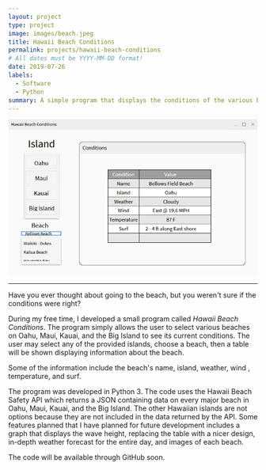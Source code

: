 ```yaml
---
layout: project
type: project
image: images/beach.jpeg
title: Hawaii Beach Conditions
permalink: projects/hawaii-beach-conditions
# All dates must be YYYY-MM-DD format!
date: 2019-07-26
labels:
  - Software
  - Python
summary: A simple program that displays the conditions of the various beaches in Hawaii.
---
```


<img src="../images/beach_gui.png">

<hr>

Have you ever thought about going to the beach, but you weren't sure if the conditions were right?

During my free time, I developed a small program called <em>Hawaii Beach Conditions</em>. The program simply allows the user to select various beaches on Oahu, Maui, Kauai, and the Big Island to see its current conditions. The user may select any of the provided islands, choose a beach, then a table will be shown displaying information about the beach.

Some of the information include the beach's name, island, weather, wind , temperature, and surf.

The program was developed in Python 3. The code uses the Hawaii Beach Safety API which returns a JSON containing data on every major beach in Oahu, Maui, Kauai, and the Big Island. The other Hawaiian islands are not options because they are not included in the data returned by the API. Some features planned that I have planned for future development includes a graph that displays the wave height, replacing the table with a nicer design, in-depth weather forecast for the entire day, and images of each beach.

The code will be available through GitHub soon.
